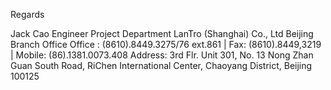 Regards

Jack Cao
Engineer
Project Department
LanTro (Shanghai) Co., Ltd Beijing Branch Office
Office : (8610).8449.3275/76 ext.861 | Fax: (8610).8449,3219 | Mobile: (86).1381.0073.408
Address: 3rd Flr. Unit 301, No. 13 Nong Zhan Guan South Road, RiChen International Center, Chaoyang District, Beijing 100125
